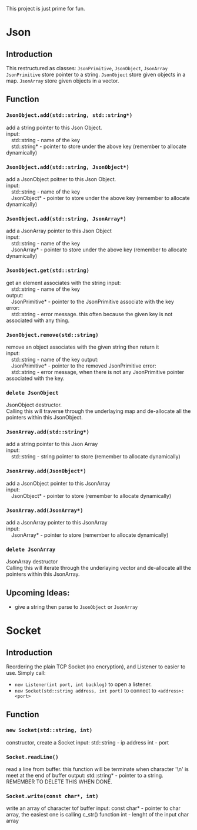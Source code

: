 This project is just prime for fun.
# Json
## Introduction
This restructured as classes: `JsonPrimitive`, `JsonObject`, `JsonArray`
`JsonPrimitive` store pointer to a string.
`JsonObject` store given objects in a map.
`JsonArray` store given objects in a vector.
## Function
### `JsonObject.add(std::string, std::string*)`
add a string pointer to this Json Object.<br/>
input:<br/>
&emsp;std::string - name of the key<br/>
&emsp;std::string* - pointer to store under the above key (remember to allocate dynamically)
### `JsonObject.add(std::string, JsonObject*)`
add a JsonObject poitner to this Json Object.<br/>
input:<br/>
&emsp;std::string - name of the key<br/>
&emsp;JsonObject* - pointer to store under the above key (remember to allocate dynamically)
### `JsonObject.add(std::string, JsonArray*)`
add a JsonArray pointer to this Json Object<br/>
input:<br/>
&emsp;std::string - name of the key<br/>
&emsp;JsonArray* - pointer to store under the above key (remember to allocate dynamically)
### `JsonObject.get(std::string)`
get an element associates with the string
input:<br/>
&emsp;std::string - name of the key<br/>
output:<br/>
&emsp;JsonPrimitive* - pointer to the JsonPrimitive associate with the key<br/>
error:<br/>
&emsp;std::string - error message. this often because the given key is not associated with any thing.
### `JsonObject.remove(std::string)`
remove an object associates with the given string then return it</br>
input:</br>
&emsp;std::string - name of the key
output:</br>
&emsp;JsonPrimitive* - pointer to the removed JsonPrimitive
error:</br>
&emsp;std::string - error message, when there is not any JsonPrimitive pointer associated with the key.
### `delete JsonObject`
JsonObject destructor.<br/>
Calling this will traverse through the underlaying map and de-allocate all the pointers within this JsonObject.
### `JsonArray.add(std::string*)`
add a string pointer to this Json Array<br/>
input:<br/>
&emsp;std::string - string pointer to store (remember to allocate dynamically)
### `JsonArray.add(JsonObject*)`
add a JsonObject pointer to this JsonArray<br/>
input:<br/>
&emsp;JsonObject* - pointer to store (remember to allocate dynamically)
### `JsonArray.add(JsonArray*)`
add a JsonArray pointer to this JsonArray<br/>
input:<br/>
&emsp;JsonArray* - pointer to store (remember to allocate dynamically)
### `delete JsonArray`
JsonArray destructor<br/>
Calling this will iterate through the underlaying vector and de-allocate all the pointers within this JsonArray.<br/>
## Upcoming Ideas:
+ give a string then parse to `JsonObject` or `JsonArray`
# Socket
## Introduction
Reordering the plain TCP Socket (no encryption), and Listener to easier to use. Simply call:
+ `new Listener(int port, int backlog)` to open a listener.
+ `new Socket(std::string address, int port)` to connect to `<address>:<port>`
## Function
### `new Socket(std::string, int)`
constructor, create a Socket
input:
    std::string - ip address
    int - port
### `Socket.readLine()`
read a line from buffer. this function will be terminate when character '\n' is meet at the end of buffer
output:
    std::string* - pointer to a string. REMEMBER TO DELETE THIS WHEN DONE.
### `Socket.write(const char*, int)`
write an array of character tof buffer
input:
    const char* - pointer to char array, the easiest one is calling c_str() function
    int - lenght of the input char array

